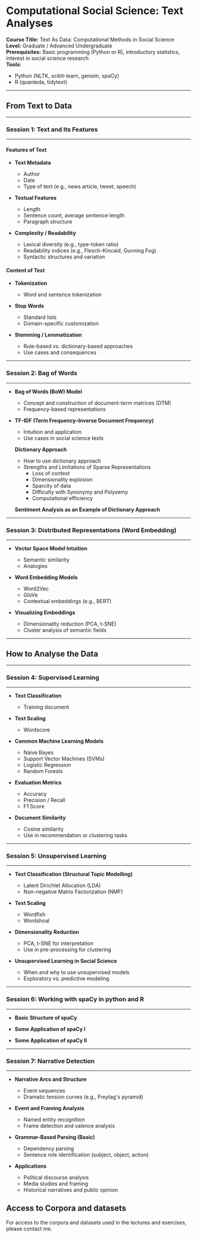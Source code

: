 # Computational Social Science: Text Analyses

**Course Title:** Text As Data: Computational Methods in Social Science  
**Level:** Graduate / Advanced Undergraduate  
**Prerequisites:** Basic programming (Python or R), introductory statistics, interest in social science research  
**Tools:** 
- Python (NLTK, scikit-learn, gensim, spaCy)
- R (quanteda, tidytext)  

---

## From Text to Data

---

### Session 1: Text and Its Features
---

#### Features of Text
- **Text Metadata**
  - Author  
  - Date  
  - Type of text (e.g., news article, tweet, speech)  

- **Textual Features**
  - Length  
  - Sentence count, average sentence length  
  - Paragraph structure  

- **Complexity / Readability**
  - Lexical diversity (e.g., type-token ratio)  
  - Readability indices (e.g., Flesch-Kincaid, Gunning Fog)  
  - Syntactic structures and variation  

#### Content of Text
- **Tokenization**
  - Word and sentence tokenization  

- **Stop Words**
  - Standard lists  
  - Domain-specific customization  

- **Stemming / Lemmatization**
  - Rule-based vs. dictionary-based approaches  
  - Use cases and consequences  

---

### Session 2: Bag of Words
---

- **Bag of Words (BoW) Model**
  - Concept and construction of document-term matrices (DTM)  
  - Frequency-based representations  

- **TF-IDF (Term Frequency–Inverse Document Frequency)**
  - Intuition and application  
  - Use cases in social science texts  

  **Dictionary Approach**
  - How to use dictionary approach 
  - Strengths and Limitations of Sparse Representations 
      - Loss of context  
      - Dimensionality explosion
      - Sparcity of data 
      - Difficulty with Synonymy and Polysemy 
      - Computational efficiency  

  **Sentiment Analysis as an Example of Dictionary Approach**

---

### Session 3: Distributed Representations (Word Embedding)
---

- **Vector Space Model Intuition**
  - Semantic similarity  
  - Analogies  


- **Word Embedding Models**
  - Word2Vec  
  - GloVe  
  - Contextual embeddings (e.g., BERT)  



- **Visualizing Embeddings**
  - Dimensionality reduction (PCA, t-SNE)  
  - Cluster analysis of semantic fields  

---

## How to Analyse the Data

---

### Session 4: Supervised Learning
---

- **Text Classification**
  - Training document

- **Text Scaling**
  - Wordscore
- **Common Machine Learning Models**
  - Naive Bayes  
  - Support Vector Machines (SVMs)  
  - Logistic Regression  
  - Random Forests  

- **Evaluation Metrics**
  - Accuracy  
  - Precision / Recall  
  - F1 Score  

- **Document Similarity**
  - Cosine similarity  
  - Use in recommendation or clustering tasks  

---

### Session 5: Unsupervised Learning
---

- **Text Classification (Structural Topic Modelling)**
  - Latent Dirichlet Allocation (LDA)  
  - Non-negative Matrix Factorization (NMF) 


- **Text Scaling**
  - Wordfish
  - Wordshoal
  
 
- **Dimensionality Reduction**
  - PCA, t-SNE for interpretation  
  - Use in pre-processing for clustering  

- **Unsupervised Learning in Social Science**
  - When and why to use unsupervised models  
  - Exploratory vs. predictive modeling  


---
### Session 6: Working with spaCy in python and R 
---

- **Basic Structure of spaCy**


- **Some Application of spaCy I**


- **Some Application of spaCy II**


---

### Session 7: Narrative Detection
---

- **Narrative Arcs and Structure**
  - Event sequences  
  - Dramatic tension curves (e.g., Freytag's pyramid)  

- **Event and Framing Analysis**
  - Named entity recognition  
  - Frame detection and valence analysis  

- **Grammar-Based Parsing (Basic)**
  - Dependency parsing  
  - Sentence role identification (subject, object, action)  

- **Applications**
  - Political discourse analysis  
  - Media studies and framing  
  - Historical narratives and public opinion  



## Access to Corpora and datasets
For access to the corpora and datasets used in the lectures and exercises, please contact me.